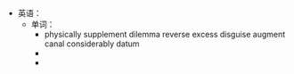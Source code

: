 - 英语：
	- 单词：
		- physically
		  supplement
		  dilemma
		  reverse
		  excess
		  disguise
		  augment
		  canal
		  considerably
		  datum
		-
		-